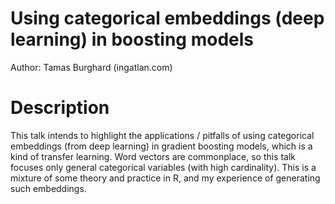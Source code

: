 # Using categorical embeddings (deep learning) in boosting models

Author: Tamas Burghard (ingatlan.com)

# Description

This talk intends to highlight the applications / pitfalls of using categorical embeddings (from deep learning) in gradient boosting models, which is a kind of transfer learning. Word vectors are commonplace, so this talk focuses only general categorical variables (with high cardinality). This is a mixture of some theory and practice in R, and my experience of generating such embeddings. 

